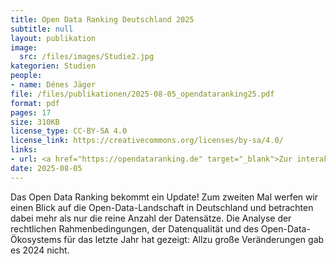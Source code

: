 ```yaml
---
title: Open Data Ranking Deutschland 2025
subtitle: null
layout: publikation
image:
  src: /files/images/Studie2.jpg
kategorien: Studien
people:
- name: Dénes Jäger
file: /files/publikationen/2025-08-05_opendataranking25.pdf
format: pdf
pages: 17
size: 310KB
license_type: CC-BY-SA 4.0
license_link: https://creativecommons.org/licenses/by-sa/4.0/
links:
- url: <a href="https://opendataranking.de" target="_blank">Zur interaktiven Version des Open Data Rankings</a>
date: 2025-08-05
---
```

Das Open Data Ranking bekommt ein Update! Zum zweiten Mal werfen wir einen Blick auf die Open-Data-Landschaft in Deutschland und betrachten dabei mehr als nur die reine Anzahl der Datensätze. Die Analyse der rechtlichen Rahmenbedingungen, der Datenqualität und des Open-Data-Ökosystems für das letzte Jahr hat gezeigt: Allzu große Veränderungen gab es 2024 nicht.
